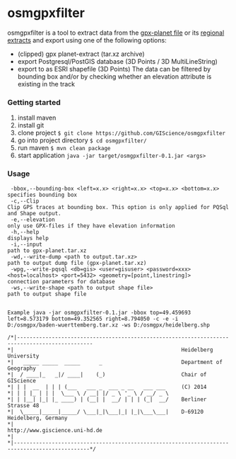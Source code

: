 # osmgpxfilter
osmgpxfilter is a tool to extract data from the [gpx-planet file](http://wiki.openstreetmap.org/wiki/Planet.gpx) or its [regional extracts](http://zverik.osm.rambler.ru/gps/files/extracts/index.html) and export using one of the following options:
- (clipped) gpx planet-extract (tar.xz archive)
- export Postgresql/PostGIS database (3D Points / 3D MultiLineString) 
- export to as ESRI shapefile (3D Points)
The data can be filtered by bounding box and/or by checking whether an elevation attribute is existing in the track

### Getting started

1. install maven
2. install git
3. clone project `$ git clone https://github.com/GIScience/osmgpxfilter`
4. go into project directory `$ cd osmgpxfilter/`
5. run maven `$ mvn clean package`
6. start application `java -jar target/osmgpxfilter-0.1.jar <args>`

### Usage
```
 -bbox,--bounding-box <left=x.x> <right=x.x> <top=x.x> <bottom=x.x>                       specifies bounding box
 -c,--Clip                                                                                Clip GPS traces at bounding box. This option is only applied for PQSql and Shape output.
 -e,--elevation                                                                           only use GPX-files if they have elevation information
 -h,--help                                                                                displays help
 -i,--input                                                                               path to gpx-planet.tar.xz
 -wd,--write-dump <path to output.tar.xz>                                                 path to output dump file (gpx-planet.tar.xz)
 -wpg,--write-pqsql <db=gis> <user=gisuser> <password=xxx> <host=localhost> <port=5432> <geometry=[point,linestring]>   connection parameters for database
 -ws,--write-shape <path to output shape file>                                            path to output shape file


Example java -jar osmgpxfilter-0.1.jar -bbox top=49.459693 left=8.573179 bottom=49.352565 right=8.794050 -c -e -i D:/osmgpx/baden-wuerttemberg.tar.xz -ws D:/osmgpx/heidelberg.shp

 ```
 
 ```
 /*|----------------------------------------------------------------------------------------------
 *|														Heidelberg University
 *|	  _____ _____  _____      _                     	Department of Geography		
 *|	 / ____|_   _|/ ____|    (_)                    	Chair of GIScience
 *|	| |  __  | | | (___   ___ _  ___ _ __   ___ ___ 	(C) 2014
 *|	| | |_ | | |  \___ \ / __| |/ _ \ '_ \ / __/ _ \	
 *|	| |__| |_| |_ ____) | (__| |  __/ | | | (_|  __/	Berliner Strasse 48								
 *|	 \_____|_____|_____/ \___|_|\___|_| |_|\___\___|	D-69120 Heidelberg, Germany	
 *|	        	                                       	http://www.giscience.uni-hd.de
 *|								
 *|----------------------------------------------------------------------------------------------*/
 ```
 
